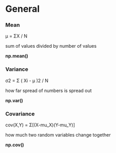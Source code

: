 # General 

### Mean 
μ = ΣX / N

sum of values divided by number of values

**np.mean()**

### Variance
σ2 = Σ ( Xi - μ )2 / N

how far spread of numbers is spread out 

**np.var()**

### Covariance
cov(X,Y)	=	Σ[(X-mu_X)(Y-mu_Y)]

how much two random variables change together

**np.cov()**
